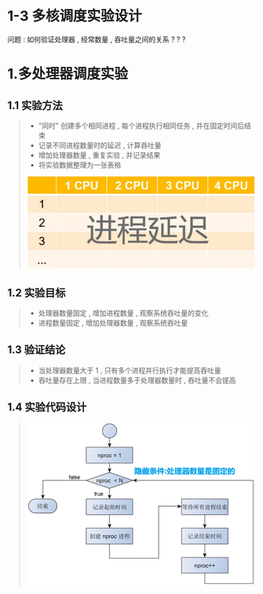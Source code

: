 # 1-3 多核调度实验设计

问题 : 如何验证处理器 , 经常数量 , 吞吐量之间的关系 ? ? ?

# 1.多处理器调度实验

## 1.1 实验方法

>- "同时" 创建多个相同进程 , 每个进程执行相同任务 , 并在固定时间后结束
>- 记录不同进程数量时的延迟 , 计算吞吐量
>- 增加处理器数量 , 重复实验 , 并记录结果
>- 将实验数据整理为一张表格
>
><img src="./assets/image-20230913164844581.png" alt="image-20230913164844581" />

## 1.2 实验目标

>- 处理器数量固定 , 增加进程数量 , 观察系统吞吐量的变化
>- 进程数量固定 , 增加处理器数量 , 观察系统吞吐量

## 1.3 验证结论 

>- 当处理器数量大于 1 , 只有多个进程并行执行才能提高吞吐量
>- 吞吐量存在上限 , 当进程数量多于处理器数量时 , 吞吐量不会提高

## 1.4 实验代码设计

><img src="./assets/image-20230914100725005.png" alt="image-20230914100725005" />
>
>

